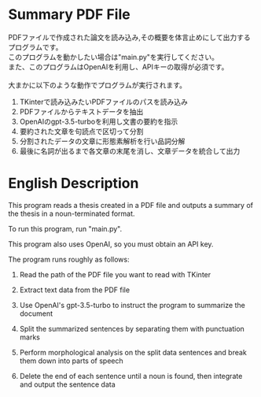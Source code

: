 # Summary PDF File
PDFファイルで作成された論文を読み込み,その概要を体言止めにして出力するプログラムです。<br>
このプログラムを動かしたい場合は"main.py"を実行してください。<br>
また、このプログラムはOpenAIを利用し、APIキーの取得が必須です。<br>
<br>
大まかに以下のような動作でプログラムが実行されます。
1. TKinterで読み込みたいPDFファイルのパスを読み込み
2. PDFファイルからテキストデータを抽出
3. OpenAIのgpt-3.5-turboを利用し文書の要約を指示
4. 要約された文章を句読点で区切って分割
5. 分割されたデータの文章に形態素解析を行い品詞分解
6. 最後に名詞が出るまで各文章の末尾を消し、文章データを統合して出力

# English Description
This program reads a thesis created in a PDF file and outputs a summary of the thesis in a noun-terminated format.

To run this program, run "main.py".

This program also uses OpenAI, so you must obtain an API key.

The program runs roughly as follows:

1. Read the path of the PDF file you want to read with TKinter

2. Extract text data from the PDF file

3. Use OpenAI's gpt-3.5-turbo to instruct the program to summarize the document

4. Split the summarized sentences by separating them with punctuation marks

5. Perform morphological analysis on the split data sentences and break them down into parts of speech

6. Delete the end of each sentence until a noun is found, then integrate and output the sentence data
